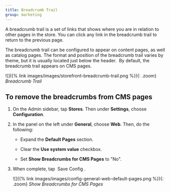```yaml
---
title: Breadcrumb Trail
group: marketing
---
```


A breadcrumb trail is a set of links that shows where you are in relation to other pages in the store. You can click any link in the breadcrumb trail to return to the previous page.

The breadcrumb trail can be configured to appear on content pages, as well as catalog pages. The format and position of the breadcrumb trail varies by theme, but it is usually located just below the header.  By default, the breadcrumb trail appears on CMS pages.

![]({% link images/images/storefront-breadcrumb-trail.png %}){: .zoom}
*Breadcrumb Trail*

## To remove the breadcrumbs from CMS pages

1. On the Admin sidebar, tap **Stores**. Then under **Settings**, choose **Configuration**.

1. In the panel on the left under **General**, choose **Web**. Then, do the following:

    * Expand the **Default Pages** section.

    * Clear the **Use system value** checkbox.

    * Set **Show Breadcrumbs for CMS Pages** to "No".

1. When complete, tap <span class="btn"> Save Config </span>.

    ![]({% link images/images/config-general-web-default-pages.png %}){: .zoom}
    *Show Breadcrumbs for CMS Pages*
